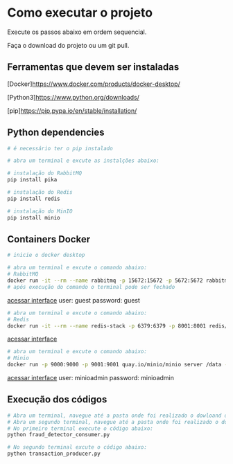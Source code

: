 # Como executar o projeto
Execute os passos abaixo em ordem sequencial.

Faça o download do projeto ou um git pull.

## Ferramentas que devem ser instaladas
[Docker]https://www.docker.com/products/docker-desktop/

[Python3]https://www.python.org/downloads/

[pip]https://pip.pypa.io/en/stable/installation/

## Python dependencies
  
```BASH
# é necessário ter o pip instalado

# abra um terminal e excute as instalções abaixo:

# instalação do RabbitMQ
pip install pika

# instalação do Redis
pip install redis

# instalação do MinIO
pip install minio

```

## Containers Docker

```BASH
# inicie o docker desktop 

# abra um terminal e excute o comando abaixo:
# RabbitMQ
docker run -it --rm --name rabbitmq -p 15672:15672 -p 5672:5672 rabbitmq:3-management
# após execução do comando o terminal pode ser fechado
```
[acessar interface](http://localhost:15672)
user: guest
password: guest

```BASH
# abra um terminal e excute o comando abaixo:
# Redis
docker run -it --rm --name redis-stack -p 6379:6379 -p 8001:8001 redis/redis-stack:latest
```
[acessar interface](http://localhost:8001)

```BASH
# abra um terminal e excute o comando abaixo:
# Minio
docker run -p 9000:9000 -p 9001:9001 quay.io/minio/minio server /data --console-address ":9001"
```
[acessar interface](http://localhost:9001)
user: minioadmin
password: minioadmin

## Execução dos códigos
```BASH
# Abra um terminal, navegue até a pasta onde foi realizado o dowloand do projeto.
# Abra um segundo terminal, navegue até a pasta onde foi realizado o dowloand do projeto.
# No primeiro terminal execute o código abaixo:
python fraud_detector_consumer.py

# No segundo terminal excute o código abaixo:
python transaction_producer.py

```
